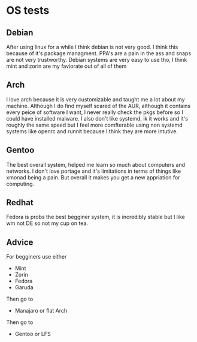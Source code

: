 # OS tests

## Debian 

After using linux for a while I think debian is not very good. I think this because of it's package managment. PPA's are a pain in the ass and snaps are not very trustworthy. Debian systems are very easy to use tho, I think mint and zorin are my faviorate out of all of them 

## Arch 

I love arch because it is very customizable and taught me a lot about my machine. Although I do find myself scared of the AUR, although it contains every peice of software I want, I never really check the pkgs before so I could have installed malware. I also don't like systemd, ik it works and it's roughly the same speed but I feel more comfterable using non systemd systems like openrc and runnit because I think they are more intutive. 

## Gentoo 

The best overall system, helped me learn so much about computers and networks. I don't love portage and it's limitations in terms of things like xmonad being a pain. But overall it makes you get a new appriation for computing. 

## Redhat 

Fedora is probs the best begginer system, it is incredibly stable but I like wm not DE so not my cup on tea. 

## Advice 

For begginers use either 

- Mint 
- Zorin 
- Fedora 
- Garuda 

Then go to 

- Manajaro or flat Arch 

Then go to 
- Gentoo or LFS

